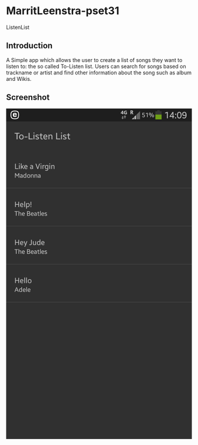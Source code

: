 # MarritLeenstra-pset31
ListenList

## Introduction
A Simple app which allows the user to create a list of songs they want to listen to: the so called To-Listen list.
Users can search for songs based on trackname or artist and find other information about the song such as album and Wikis. 

## Screenshot
![ScreenShot](https://github.com/MarritL/MarritLeenstra-pset31/blob/master/Screenshot.png)
